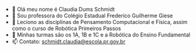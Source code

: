 - 👋 Olá meu nome é Claudia Dums Schmidt
- 👀 Sou professora do Colégio Estadual Frederico Guilherme Giese
- 🌱 Leciono as disciplinas de Pensamento Computacional e Física, assim como o curso de Robótica Primeiros Passos
- 💞️ Minhas turmas são os 1A, 1B e 1C e a Robótica do Ensino Fundamental
- 📫 Contato: schmidt.claudia@escola.pr.gov.br

<!---
ProfClaudiaSchmidt/ProfClaudiaSchmidt is a ✨ special ✨ repository because its `README.md` (this file) appears on your GitHub profile.
You can click the Preview link to take a look at your changes.
--->
